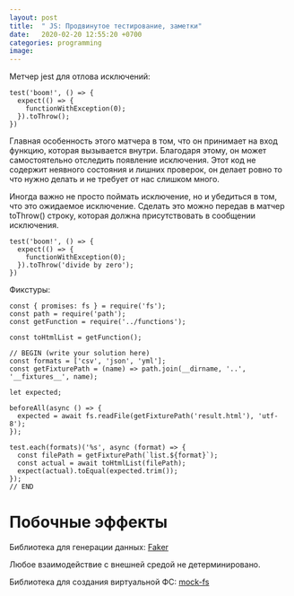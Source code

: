 ```yaml
---
layout: post
title:  " JS: Продвинутое тестирование, заметки"
date:   2020-02-20 12:55:20 +0700
categories: programming
image: 
---
```


Метчер jest для отлова исключений:

```
test('boom!', () => {
  expect(() => {
    functionWithException(0);
  }).toThrow();
})
```

Главная особенность этого матчера в том, что он принимает на вход функцию, которая вызывается внутри. Благодаря этому, он может самостоятельно отследить появление исключения. Этот код не содержит неявного состояния и лишних проверок, он делает ровно то что нужно делать и не требует от нас слишком много.

Иногда важно не просто поймать исключение, но и убедиться в том, что это ожидаемое исключение. Сделать это можно передав в матчер toThrow() строку, которая должна присутствовать в сообщении исключения.

```
test('boom!', () => {
  expect(() => {
    functionWithException(0);
  }).toThrow('divide by zero');
})
```

Фикстуры:

```
const { promises: fs } = require('fs');
const path = require('path');
const getFunction = require('../functions');

const toHtmlList = getFunction();

// BEGIN (write your solution here)
const formats = ['csv', 'json', 'yml'];
const getFixturePath = (name) => path.join(__dirname, '..', '__fixtures__', name);

let expected;

beforeAll(async () => {
  expected = await fs.readFile(getFixturePath('result.html'), 'utf-8');
});

test.each(formats)('%s', async (format) => {
  const filePath = getFixturePath(`list.${format}`);
  const actual = await toHtmlList(filePath);
  expect(actual).toEqual(expected.trim());
});
// END
```

# Побочные эффекты

Библиотека для генерации данных: [Faker](https://github.com/marak/Faker.js/)

Любое взаимодействие с внешней средой не детерминировано.

Библиотека для создания виртуальной ФС: [mock-fs](https://github.com/tschaub/mock-fs)